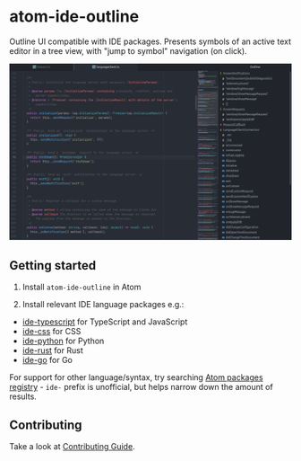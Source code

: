 # atom-ide-outline

Outline UI compatible with IDE packages. Presents symbols of an active text editor in a tree view, with "jump to symbol" navigation (on click).

![An open outline panel](./preview.png)

## Getting started

1. Install `atom-ide-outline` in Atom

2. Install relevant IDE language packages e.g.:

- [ide-typescript](https://atom.io/packages/ide-typescript) for TypeScript and JavaScript
- [ide-css](https://atom.io/packages/ide-css) for CSS
- [ide-python](https://atom.io/packages/ide-python) for Python
- [ide-rust](https://atom.io/packages/ide-rust) for Rust
- [ide-go](https://atom.io/packages/ide-go) for Go

For support for other language/syntax, try searching [Atom packages registry](https://atom.io/packages/search?q=ide-) - `ide-` prefix is unofficial, but helps narrow down the amount of results.

## Contributing

Take a look at [Contributing Guide](CONTRIBUTING.md).
